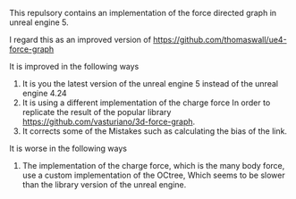 
This repulsory contains an implementation of the force directed graph in unreal engine 5.

I regard this as an improved version of https://github.com/thomaswall/ue4-force-graph

It is improved in the following ways
1. It is you the latest version of the unreal engine 5 instead of the unreal engine 4.24
2. It is using a different implementation of the charge force In order to replicate the result of the popular library https://github.com/vasturiano/3d-force-graph. 
3. It corrects some of the Mistakes such as calculating the bias of the link.

It is worse in the following ways
1. The implementation of the charge force, which is the many body force, use a custom implementation of the OCtree, Which seems to be slower than the library version of the unreal engine.




   
